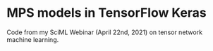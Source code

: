# MPS models in TensorFlow Keras
Code from my SciML Webinar (April 22nd, 2021) on tensor network machine learning.
